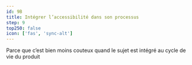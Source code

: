 ```yaml
---
id: 9B
title: Intégrer l’accessibilité dans son processus
step: 9
top250: false
icon: ['fas', 'sync-alt']
---
```


Parce que c’est bien moins couteux quand le sujet est intégré au cycle de vie du produit 
